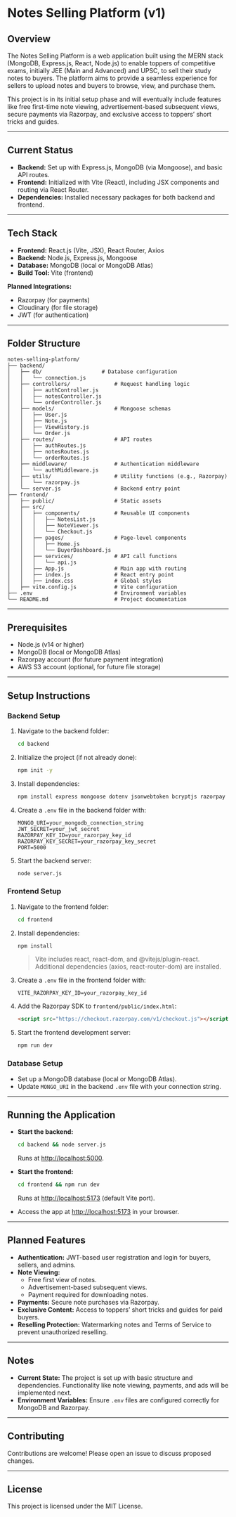 # Notes Selling Platform (v1)

## Overview

The Notes Selling Platform is a web application built using the MERN stack (MongoDB, Express.js, React, Node.js) to enable toppers of competitive exams, initially JEE (Main and Advanced) and UPSC, to sell their study notes to buyers. The platform aims to provide a seamless experience for sellers to upload notes and buyers to browse, view, and purchase them.

This project is in its initial setup phase and will eventually include features like free first-time note viewing, advertisement-based subsequent views, secure payments via Razorpay, and exclusive access to toppers’ short tricks and guides.


---

## Current Status

- **Backend:** Set up with Express.js, MongoDB (via Mongoose), and basic API routes.
- **Frontend:** Initialized with Vite (React), including JSX components and routing via React Router.
- **Dependencies:** Installed necessary packages for both backend and frontend.

---

## Tech Stack

- **Frontend:** React.js (Vite, JSX), React Router, Axios
- **Backend:** Node.js, Express.js, Mongoose
- **Database:** MongoDB (local or MongoDB Atlas)
- **Build Tool:** Vite (frontend)

**Planned Integrations:**
- Razorpay (for payments)
- Cloudinary (for file storage)
- JWT (for authentication)

---

## Folder Structure

```
notes-selling-platform/
├── backend/
│   ├── db/                   # Database configuration
│   │   └── connection.js
│   ├── controllers/              # Request handling logic
│   │   ├── authController.js
│   │   ├── notesController.js
│   │   └── orderController.js
│   ├── models/                   # Mongoose schemas
│   │   ├── User.js
│   │   ├── Note.js
│   │   ├── ViewHistory.js
│   │   └── Order.js
│   ├── routes/                   # API routes
│   │   ├── authRoutes.js
│   │   ├── notesRoutes.js
│   │   └── orderRoutes.js
│   ├── middleware/               # Authentication middleware
│   │   └── authMiddleware.js
│   ├── utils/                    # Utility functions (e.g., Razorpay)
│   │   └── razorpay.js
│   └── server.js                 # Backend entry point
├── frontend/
│   ├── public/                   # Static assets
│   ├── src/
│   │   ├── components/           # Reusable UI components
│   │   │   ├── NotesList.js
│   │   │   ├── NoteViewer.js
│   │   │   └── Checkout.js
│   │   ├── pages/                # Page-level components
│   │   │   ├── Home.js
│   │   │   └── BuyerDashboard.js
│   │   ├── services/             # API call functions
│   │   │   └── api.js
│   │   ├── App.js                # Main app with routing
│   │   ├── index.js              # React entry point
│   │   ├── index.css             # Global styles
│   ├── vite.config.js            # Vite configuration
├── .env                          # Environment variables
└── README.md                     # Project documentation
```

---

## Prerequisites

- Node.js (v14 or higher)
- MongoDB (local or MongoDB Atlas)
- Razorpay account (for future payment integration)
- AWS S3 account (optional, for future file storage)

---

## Setup Instructions

### Backend Setup

1. Navigate to the backend folder:
    ```sh
    cd backend
    ```
2. Initialize the project (if not already done):
    ```sh
    npm init -y
    ```
3. Install dependencies:
    ```sh
    npm install express mongoose dotenv jsonwebtoken bcryptjs razorpay pdf-lib
    ```
4. Create a `.env` file in the backend folder with:
    ```
    MONGO_URI=your_mongodb_connection_string
    JWT_SECRET=your_jwt_secret
    RAZORPAY_KEY_ID=your_razorpay_key_id
    RAZORPAY_KEY_SECRET=your_razorpay_key_secret
    PORT=5000
    ```
5. Start the backend server:
    ```sh
    node server.js
    ```

### Frontend Setup

1. Navigate to the frontend folder:
    ```sh
    cd frontend
    ```
2. Install dependencies:
    ```sh
    npm install
    ```
    > Vite includes react, react-dom, and @vitejs/plugin-react. Additional dependencies (axios, react-router-dom) are installed.
3. Create a `.env` file in the frontend folder with:
    ```
    VITE_RAZORPAY_KEY_ID=your_razorpay_key_id
    ```
4. Add the Razorpay SDK to `frontend/public/index.html`:
    ```html
    <script src="https://checkout.razorpay.com/v1/checkout.js"></script>
    ```
5. Start the frontend development server:
    ```sh
    npm run dev
    ```

### Database Setup

- Set up a MongoDB database (local or MongoDB Atlas).
- Update `MONGO_URI` in the backend `.env` file with your connection string.

---

## Running the Application

- **Start the backend:**
    ```sh
    cd backend && node server.js
    ```
    Runs at [http://localhost:5000](http://localhost:5000).

- **Start the frontend:**
    ```sh
    cd frontend && npm run dev
    ```
    Runs at [http://localhost:5173](http://localhost:5173) (default Vite port).

- Access the app at [http://localhost:5173](http://localhost:5173) in your browser.

---

## Planned Features

- **Authentication:** JWT-based user registration and login for buyers, sellers, and admins.
- **Note Viewing:**
    - Free first view of notes.
    - Advertisement-based subsequent views.
    - Payment required for downloading notes.
- **Payments:** Secure note purchases via Razorpay.
- **Exclusive Content:** Access to toppers’ short tricks and guides for paid buyers.
- **Reselling Protection:** Watermarking notes and Terms of Service to prevent unauthorized reselling.

---

## Notes

- **Current State:** The project is set up with basic structure and dependencies. Functionality like note viewing, payments, and ads will be implemented next.
- **Environment Variables:** Ensure `.env` files are configured correctly for MongoDB and Razorpay.
---

## Contributing

Contributions are welcome! Please open an issue to discuss proposed changes.

---

## License

This project is licensed under the MIT License.
